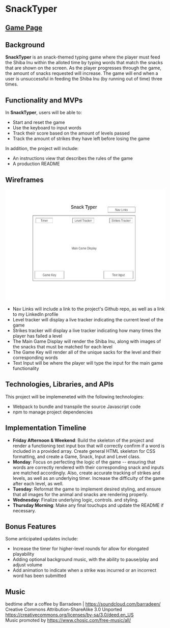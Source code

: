 # SnackTyper

## <a href="https://stella-kang.github.io/Javascript-Project/">Game Page</a>

## Background
**SnackTyper** is an snack-themed typing game where the player must feed the Shiba Inu within the alloted time by typing words that match the snacks that are shown on the screen. As the player progresses through the game, the amount of snacks requested will increase. The game will end when a user is unsuccessful in feeding the Shiba Inu (by running out of time) three times.

## Functionality and MVPs
In **SnackTyper**, users will be able to:
- Start and reset the game
- Use the keyboard to input words
- Track their score based on the amount of levels passed
- Track the amount of strikes they have left before losing the game

In addition, the project will include:
- An instructions view that describes the rules of the game
- A production README

## Wireframes
<p align="center">
    <img height="350px" src="dist/assets/wireframe.png"></img>
</p>

- Nav Links will include a link to the project's Github repo, as well as a link to my LinkedIn profile
- Level tracker will display a live tracker indicating the current level of the game
- Strikes tracker will display a live tracker indicating how many times the player has failed a level
- The Main Game Display will render the Shiba Inu, along with images of the snacks that must be matched for each level
- The Game Key will render all of the unique sacks for the level and their corresponding words
- Text Input will be where the player will type the input for the main game functionality

## Technologies, Libraries, and APIs
This project will be implemeneted with the following technologies:
- Webpack to bundle and transpile the source Javascript code
- npm to manage project dependencies

## Implementation Timeline
- **Friday Afternoon & Weekend**: Build the skeleton of the project and render a functioning text input box that will correctly confirm if a word is included in a provided array. Create general HTML skeleton for CSS formatting, and create a Game, Snack, Input and Level class.
- **Monday**: Focus on perfecting the logic of the game -- ensuring that words are correctly rendered with their corresponding snack and inputs are matched accordingly. Also, create accurate tracking of strikes and levels, as well as an underlying timer. Increase the difficulty of the game after each level, as well.
- **Tuesday**: Reformat the game to implement desired styling, and ensure that all images for the animal and snacks are rendering properly.
- **Wednesday**: Finalize underlying logic, controls. and styling.
- **Thursday Morning**: Make any final touchups and update the README if necessary.

## Bonus Features
Some anticipated updates include:
- Increase the timer for higher-level rounds for allow for elongated playability
- Adding optional background music, with the ability to pause/play and adjust volume
- Add animation to indicate when a strike was incurred or an incorrect word has been submitted

## Music
bedtime after a coffee by Barradeen | https://soundcloud.com/barradeen/ <br />
Creative Commons Attribution-ShareAlike 3.0 Unported <br />
https://creativecommons.org/licenses/by-sa/3.0/deed.en_US <br />
Music promoted by https://www.chosic.com/free-music/all/ <br />
